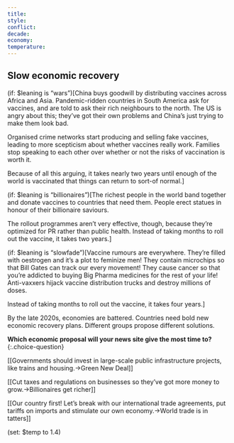 ```yaml
---
title: 
style: 
conflict: 
decade: 
economy: 
temperature: 
---
```


## Slow economic recovery

(if: $leaning is “wars”)[China buys goodwill by distributing vaccines across Africa and Asia. Pandemic-ridden countries in South America ask for vaccines, and are told to ask their rich neighbours to the north. The US is angry about this; they’ve got their own problems and China’s just trying to make them look bad.

Organised crime networks start producing and selling fake vaccines, leading to more scepticism about whether vaccines really work. Families stop speaking to each other over whether or not the risks of vaccination is worth it.

Because of all this arguing, it takes nearly two years until enough of the world is vaccinated that things can return to sort-of normal.]

(if: $leaning is “billionaires”)[The richest people in the world band together and donate vaccines to countries that need them. People erect statues in honour of their billionaire saviours.

The rollout programmes aren’t very effective, though, because they’re optimized for PR rather than public health. Instead of taking months to roll out the vaccine, it takes two years.]

(if: $leaning is “slowfade”)[Vaccine rumours are everywhere. They’re filled with oestrogen and it’s a plot to feminize men! They contain microchips so that Bill Gates can track our every movement! They cause cancer so that you’re addicted to buying Big Pharma medicines for the rest of your life! Anti-vaxxers hijack vaccine distribution trucks and destroy millions of doses.

Instead of taking months to roll out the vaccine, it takes four years.]

By the late 2020s, economies are battered. Countries need bold new economic recovery plans. Different groups propose different solutions.

**Which economic proposal will your news site give the most time to?**
{:.choice-question}

[[Governments should invest in large-scale public infrastructure projects, like trains and housing.->Green New Deal]]

[[Cut taxes and regulations on businesses so they’ve got more money to grow.->Billionaires get richer]]

[[Our country first! Let’s break with our international trade agreements, put tariffs on imports and stimulate our own economy.->World trade is in tatters]]

(set: $temp to 1.4)
